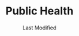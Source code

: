 ---
layout: location-page
date: Last Modified
description: "Local COVID-19 testing is available at Public Health in Albany, Georgia, USA."
permalink: "locations/georgia/albany/public-health/"
tags:
  - locations
  - georgia
title: Public Health
uniqueName: public-health
state: Georgia
stateAbbr: GA
hood: "Dougherty"
address: "1710 S Slappey Blvd"
city: "Albany"
zip: "31701"
zipsNearby: "31001 31620 31622 31701 31702 31703 31704 31705 31706 31707 31708 31721 31709 31719 31711 31712 39813 31714 39815 31716 39817 39819 31625 31720 31722 39823 39824 31626 39825 39826 31727 31803 31007 39827 39828 39829 31730 31627 39832 31733 39834 31013 31735 39836 39837 31738 31010 31015 31805 39840 39841 39842 31743 31744 39845 39846 31025 31806 31747 31749 31750 39851 39852 31753 39854 31632 31756 31041 39859 31760 39861 39862 31763 31637 31764 31051 31814 31815 31765 31063 39866 39867 31638 31768 31776 31788 31769 31639 39870 31771 31772 31773 31774 31068 31775 39877 31778 31739 31779 31070 31071 31072 31780 31781 31824 31782 31783 31825 31079 31081 31784 39885 31084 39886 31787 31647 31789 31790 31791 31757 31758 31792 31799 31793 31794 31795 31091 31092 31796 31832 39897 36319 36027 36072 36343 36373" 
mapUrl: "http://maps.apple.com/?q=Public+Health&address=1710+S+Slappey+Blvd,Albany,Georgia,31701"
locationType: Drive-thru
phone: "229-352-6567"
website: "undefined"
onlineBooking: true
closed: undefined
closedUpdate: April 21st, 2020
notes: "By appointment only. Requires phone screen. Limited test kits available. Prioritizes health care workers. Prioritizes first responders."
days: M, W, F
hours: 9AM-Noon
ctaMessage: Call 229-352-6567
ctaUrl: "tel:229-352-6567"
---